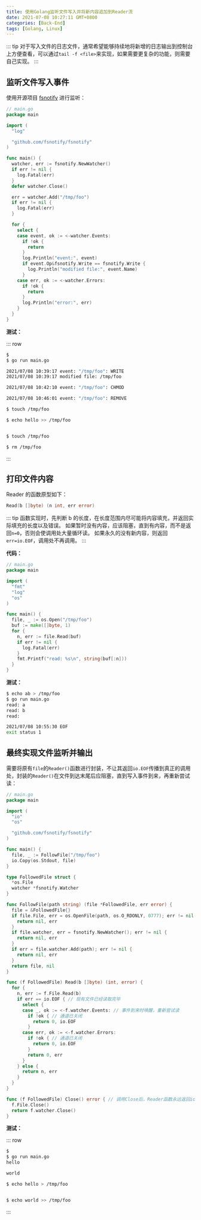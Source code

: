 ```yaml
---
title: 使用Golang监听文件写入并将新内容追加到Reader流
date: 2021-07-08 10:27:11 GMT+0800
categories: [Back-End]
tags: [Golang, Linux]
---
```


::: tip
对于写入文件的日志文件，通常希望能够持续地将新增的日志输出到控制台上方便查看，可以通过`tail -f <file>`来实现，如果需要更复杂的功能，则需要自己实现。
:::

<!-- more -->

## 监听文件写入事件

使用开源项目 [fsnotify](https://github.com/fsnotify/fsnotify) 进行监听：

```go
// main.go
package main

import (
  "log"

  "github.com/fsnotify/fsnotify"
)

func main() {
  watcher, err := fsnotify.NewWatcher()
  if err != nil {
    log.Fatal(err)
  }
  defer watcher.Close()

  err = watcher.Add("/tmp/foo")
  if err != nil {
    log.Fatal(err)
  }

  for {
    select {
    case event, ok := <-watcher.Events:
      if !ok {
        return
      }
      log.Println("event:", event)
      if event.Op&fsnotify.Write == fsnotify.Write {
        log.Println("modified file:", event.Name)
      }
    case err, ok := <-watcher.Errors:
      if !ok {
        return
      }
      log.Println("error:", err)
    }
  }
}
```

**测试：**

::: row

```zsh
$
$ go run main.go

2021/07/08 10:39:17 event: "/tmp/foo": WRITE
2021/07/08 10:39:17 modified file: /tmp/foo

2021/07/08 10:42:10 event: "/tmp/foo": CHMOD

2021/07/08 10:46:01 event: "/tmp/foo": REMOVE
```

```zsh
$ touch /tmp/foo

$ echo hello >> /tmp/foo


$ touch /tmp/foo

$ rm /tmp/foo
```

:::

## 打印文件内容

Reader 的函数原型如下：

```go
Read(b []byte) (n int, err error)
```

::: tip
函数实现时，先判断 b 的长度，在长度范围内尽可能将内容填充，并返回实际填充的长度以及错误。
如果暂时没有内容，应该阻塞，直到有内容，而不是返回`n=0`，否则会使调用处大量循环读。
如果永久的没有新内容，则返回`err=io.EOF`，调用处不再调用。
:::

**代码：**

```go
// main.go
package main

import (
  "fmt"
  "log"
  "os"
)

func main() {
  file, _ := os.Open("/tmp/foo")
  buf := make([]byte, 1)
  for {
    n, err := file.Read(buf)
    if err != nil {
      log.Fatal(err)
    }
    fmt.Printf("read: %s\n", string(buf[:n]))
  }
}
```

**测试：**

```zsh
$ echo ab > /tmp/foo
$ go run main.go
read: a
read: b
read:

2021/07/08 10:55:30 EOF
exit status 1
```

## 最终实现文件监听并输出

需要将原有`file`的`Reader()`函数进行封装，不让其返回`io.EOF`传播到真正的调用处，封装的`Reader()`在文件到达末尾后应阻塞，直到写入事件到来，再重新尝试读：

```go
// main.go
package main

import (
  "io"
  "os"

  "github.com/fsnotify/fsnotify"
)

func main() {
  file, _ := FollowFile("/tmp/foo")
  io.Copy(os.Stdout, file)
}

type FollowedFile struct {
  *os.File
  watcher *fsnotify.Watcher
}

func FollowFile(path string) (file *FollowedFile, err error) {
  file = &FollowedFile{}
  if file.File, err = os.OpenFile(path, os.O_RDONLY, 0777); err != nil {
    return nil, err
  }
  if file.watcher, err = fsnotify.NewWatcher(); err != nil {
    return nil, err
  }
  if err = file.watcher.Add(path); err != nil {
    return nil, err
  }
  return file, nil
}

func (f FollowedFile) Read(b []byte) (int, error) {
  for {
    n, err := f.File.Read(b)
    if err == io.EOF { // 现有文件已经读取完毕
      select {
      case _, ok := <-f.watcher.Events: // 事件到来时唤醒，重新尝试读
        if !ok { // 通道已关闭
          return 0, io.EOF
        }
      case err, ok := <-f.watcher.Errors:
        if !ok { // 通道已关闭
          return 0, io.EOF
        }
        return 0, err
      }
    } else {
      return n, err
    }
  }
}

func (f FollowedFile) Close() error { // 调用Close后，Reader函数永远返回io.EOF
  f.File.Close()
  return f.watcher.Close()
}
```

**测试：**

::: row

```zsh
$
$ go run main.go
hello

world
```

```zsh
$ echo hello > /tmp/foo


$ echo world >> /tmp/foo
```

:::
